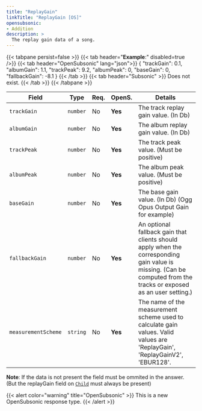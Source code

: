```yaml
---
title: "ReplayGain"
linkTitle: "ReplayGain [OS]"
opensubsonic:
- Addition
description: >
  The replay gain data of a song.
---
```


{{< tabpane persist=false >}}
{{< tab header="**Example**:" disabled=true />}}
{{< tab header="OpenSubsonic" lang="json">}}
{
    "trackGain": 0.1,
    "albumGain": 1.1,
    "trackPeak": 9.2,
    "albumPeak": 0,
    "baseGain": 0,
    "fallbackGain": -8.1
}
{{< /tab >}}
{{< tab header="Subsonic"  >}}
Does not exist.
{{< /tab >}}
{{< /tabpane >}}

| Field |  Type | Req. | OpenS. | Details |
| --- | --- | --- | --- | --- |
| `trackGain` | `number` | No | **Yes**    | The track replay gain value. (In Db) |
| `albumGain` | `number` | No | **Yes**    | The album replay gain value. (In Db) |
| `trackPeak` | `number` | No | **Yes**    | The track peak value. (Must be positive) |
| `albumPeak` | `number` | No | **Yes**    | The album peak value. (Must be positive) |
| `baseGain` | `number` | No | **Yes**    | The base gain value. (In Db) (Ogg Opus Output Gain for example) |
| `fallbackGain` | `number` | No | **Yes**    | An optional fallback gain that clients should apply when the corresponding gain value is missing. (Can be computed from the tracks or exposed as an user setting.) |
| `measurementScheme` | `string` | No | **Yes** | The name of the measurement scheme used to calculate gain values. Valid values are 'ReplayGain', 'ReplayGainV2', 'EBUR128'. |

**Note**: If the data is not present the field must be ommited in the answer. (But the replayGain field on [`Child`](../child) must always be present)

{{< alert color="warning" title="OpenSubsonic" >}}
This is a new OpenSubsonic response type.
{{< /alert >}}

